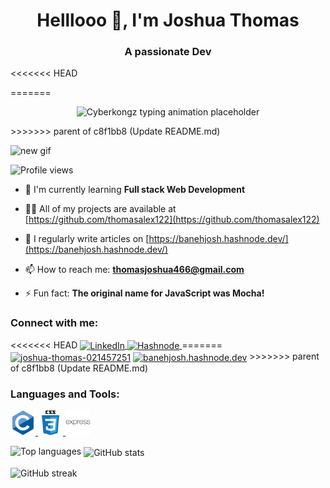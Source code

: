 <h1 align="center">Helllooo 👋, I'm Joshua Thomas</h1>
<h3 align="center">A passionate Dev</h3>

<<<<<<< HEAD
<!-- GIF Image -->

=======
<!-- Replaced Tenor embed with a placeholder image -->
<p align="center">
  <img src="/api/placeholder/400/300" alt="Cyberkongz typing animation placeholder" />
</p>
>>>>>>> parent of c8f1bb8 (Update README.md)


![new gif](https://github.com/user-attachments/assets/ba201480-8e9a-4751-a53f-974cf4abc04c)

<!-- Profile Views Counter -->
<p align="left">
  <img src="https://komarev.com/ghpvc/?username=thomasalex122&label=Profile%20views&color=0e75b6&style=flat" alt="Profile views" />
</p>

- 🌱 I'm currently learning **Full stack Web Development**

- 👨‍💻 All of my projects are available at [https://github.com/thomasalex122](https://github.com/thomasalex122)

- 📝 I regularly write articles on [https://banehjosh.hashnode.dev/](https://banehjosh.hashnode.dev/)

- 📫 How to reach me: **thomasjoshua466@gmail.com**

- ⚡ Fun fact: **The original name for JavaScript was Mocha!**

<h3 align="left">Connect with me:</h3>
<p align="left">
<<<<<<< HEAD
  <!-- Corrected LinkedIn link -->
  <a href="https://www.linkedin.com/in/joshua-thomas-021457251" target="blank">
    <img align="center" src="https://raw.githubusercontent.com/rahuldkjain/github-profile-readme-generator/master/src/images/icons/Social/linked-in-alt.svg" alt="LinkedIn" height="30" width="40" />
  </a>
  
  <!-- Corrected Hashnode link -->
  <a href="https://banehjosh.hashnode.dev/" target="blank">
    <img align="center" src="https://raw.githubusercontent.com/rahuldkjain/github-profile-readme-generator/master/src/images/icons/Social/hashnode.svg" alt="Hashnode" height="30" width="40" />
  </a>
=======
<a href="https://linkedin.com/in/joshua-thomas-021457251" target="blank"><img align="center" src="https://raw.githubusercontent.com/rahuldkjain/github-profile-readme-generator/master/src/images/icons/Social/linked-in-alt.svg" alt="joshua-thomas-021457251" height="30" width="40" /></a>
<a href="https://banehjosh.hashnode.dev/" target="blank"><img align="center" src="https://raw.githubusercontent.com/rahuldkjain/github-profile-readme-generator/master/src/images/icons/Social/hashnode.svg" alt="banehjosh.hashnode.dev" height="30" width="40" /></a>
>>>>>>> parent of c8f1bb8 (Update README.md)
</p>

<h3 align="left">Languages and Tools:</h3>
<p align="left">
  <a href="https://www.cprogramming.com/" target="_blank" rel="noreferrer">
    <img src="https://raw.githubusercontent.com/devicons/devicon/master/icons/c/c-original.svg" alt="C programming" width="40" height="40"/>
  </a>
  <a href="https://www.w3schools.com/css/" target="_blank" rel="noreferrer">
    <img src="https://raw.githubusercontent.com/devicons/devicon/master/icons/css3/css3-original-wordmark.svg" alt="CSS3" width="40" height="40"/>
  </a>
  <a href="https://expressjs.com" target="_blank" rel="noreferrer">
    <img src="https://raw.githubusercontent.com/devicons/devicon/master/icons/express/express-original-wordmark.svg" alt="ExpressJS" width="40" height="40"/>
  </a>
  <!-- Add other icons with descriptive alt texts -->
</p>

<!-- GitHub Stats -->
<p><img align="left" src="https://github-readme-stats.vercel.app/api/top-langs?username=thomasalex122&show_icons=true&locale=en&layout=compact" alt="Top languages" /></p>

<p>&nbsp;<img align="center" src="https://github-readme-stats.vercel.app/api?username=thomasalex122&show_icons=true&locale=en" alt="GitHub stats" /></p>

<p><img align="center" src="https://github-readme-streak-stats.herokuapp.com/?user=thomasalex122&" alt="GitHub streak" /></p>
